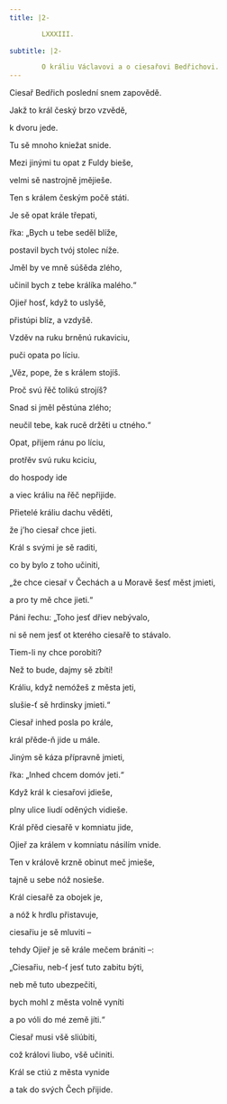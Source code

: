 ```yaml
---
title: |2-

        LXXXIII.
      
subtitle: |2-

        O králiu Václavovi a o ciesařovi Bedřichovi.
---
```


Ciesař Bedřich poslední snem zapovědě.

Jakž to král český brzo vzvědě,

k dvoru jede.

Tu sě mnoho kniežat snide.

Mezi jinými tu opat z Fuldy bieše,

velmi sě nastrojně jmějieše.

Ten s králem českým počě státi.

Je sě opat krále třepati,

řka: „Bych u tebe seděl blíže,

postavil bych tvój stolec níže.

Jměl by ve mně súšěda zlého,

učinil bych z tebe králíka malého.“

Ojieř hosť, když to uslyšě,

přistúpi blíz, a vzdyšě.

Vzděv na ruku brněnú rukaviciu,

puči opata po líciu.

„Věz, pope, že s králem stojíš.

Proč svú řěč tolikú strojíš?

Snad si jměl pěstúna zlého;

neučil tebe, kak rucě držěti u ctného.“

Opat, přijem ránu po líciu,

protřěv svú ruku kciciu,

do hospody ide

a viec králiu na řěč nepřijide.

Přietelé králiu dachu věděti,

že j’ho ciesař chce jieti.

Král s svými je sě raditi,

co by bylo z toho učiniti,

„že chce ciesař v Čechách a u Moravě šesť měst jmieti,

a pro ty mě chce jieti.“

Páni řechu: „Toho jesť dřiev nebývalo,

ni sě nem jesť ot kterého ciesařě to stávalo.

Tiem-li ny chce porobiti?

Než to bude, dajmy sě zbíti!

Králiu, když nemóžeš z města jeti,

slušie-ť sě hrdinsky jmieti.“

Ciesař inhed posla po krále,

král přěde-ň jide u mále.

Jiným sě káza přípravně jmieti,

řka: „Inhed chcem domóv jeti.“

Když král k ciesařovi jdieše,

plny ulice liudí oděných vidieše.

Král přěd ciesařě v komniatu jide,

Ojieř za králem v komniatu násilím vnide.

Ten v králově krzně obinut meč jmieše,

tajně u sebe nóž nosieše.

Král ciesařě za obojek je,

a nóž k hrdlu přistavuje,

ciesařiu je sě mluviti –

tehdy Ojieř je sě krále mečem brániti –:

„Ciesařiu, neb-ť jesť tuto zabitu býti,

neb mě tuto ubezpečiti,

bych mohl z města volně vyníti

a po vóli do mé země jíti.“

Ciesař musi všě sliúbiti,

což královi liubo, všě učiniti.

Král se ctiú z města vynide

a tak do svých Čech přijide.

